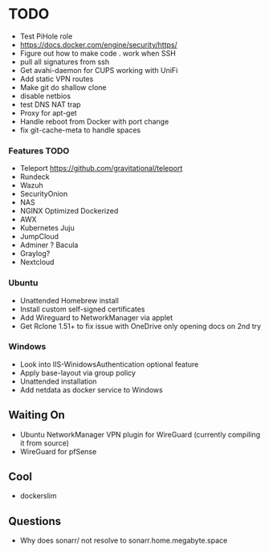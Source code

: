 # TODO

* Test PiHole role
* https://docs.docker.com/engine/security/https/
* Figure out how to make code . work when SSH
* pull all signatures from ssh
* Get avahi-daemon for CUPS working with UniFi
* Add static VPN routes
* Make git do shallow clone
* disable netbios
* test DNS NAT trap
* Proxy for apt-get
* Handle reboot from Docker with port change
* fix git-cache-meta to handle spaces

### Features TODO

* Teleport https://github.com/gravitational/teleport
* Rundeck
* Wazuh
* SecurityOnion
* NAS
* NGINX Optimized Dockerized
* AWX
* Kubernetes Juju
* JumpCloud
* Adminer
? Bacula
* Graylog?
* Nextcloud

### Ubuntu

* Unattended Homebrew install
* Install custom self-signed certificates
* Add Wireguard to NetworkManager via applet
* Get Rclone 1.51+ to fix issue with OneDrive only opening docs on 2nd try

### Windows

* Look into IIS-WinidowsAuthentication optional feature
* Apply base-layout via group policy
* Unattended installation
* Add netdata as docker service to Windows

## Waiting On

* Ubuntu NetworkManager VPN plugin for WireGuard (currently compiling it from source)
* WireGuard for pfSense

## Cool

* dockerslim

## Questions

* Why does sonarr/ not resolve to sonarr.home.megabyte.space